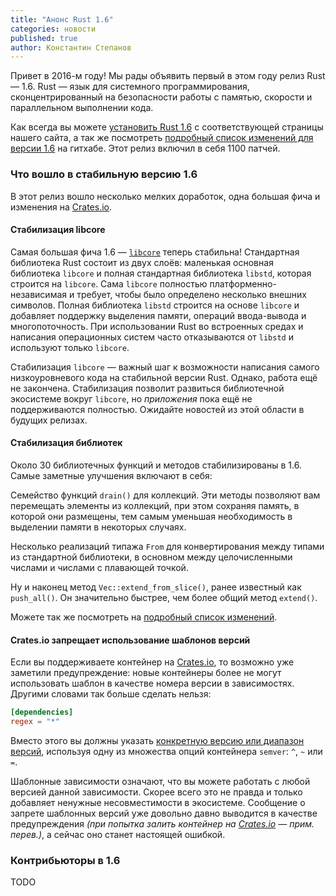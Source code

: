 ```yaml
---
title: "Анонс Rust 1.6"
categories: новости
published: true
author: Константин Степанов
---
```


Привет в 2016-м году! Мы рады объявить первый в этом году релиз Rust — 1.6.
Rust — язык для системного программирования, сконцентрированный на безопасности
работы с памятью, скорости и параллельном выполнении кода.

Как всегда вы можете [установить Rust 1.6][1] с соответствующей страницы
нашего сайта, а так же посмотреть [подробный список изменений для версии 1.6][2]
на гитхабе. Этот релиз включил в себя 1100 патчей.

### Что вошло в стабильную версию 1.6

В этот релиз вошло несколько мелких доработок, одна большая фича и изменения
на [Crates.io](https://crates.io).

#### Стабилизация libcore

Самая большая фича 1.6 — [`libcore`][3] теперь стабильна!
Стандартная библиотека Rust состоит из двух слоёв: маленькая основная
библиотека `libcore` и полная стандартная библиотека `libstd`, которая
строится на `libcore`. Сама `libcore` полностью платформенно-независимая
и требует, чтобы было определено несколько внешних символов.
Полная библиотека `libstd` строится на основе `libcore` и добавляет
поддержку выделения памяти, операций ввода-вывода и многопоточность.
При использовании Rust во встроенных средах и написания операционных
систем часто отказываются от `libstd` и используют только `libcore`.

Стабилизация `libcore` — важный шаг к возможности написания самого
низкоуровневого кода на стабильной версии Rust. Однако, работа ещё не закончена.
Стабилизация позволит развиться библиотечной экосистеме вокруг `libcore`,
но *приложения* пока ещё не поддерживаются полностью. Ожидайте новостей
из этой области в будущих релизах.

#### Стабилизация библиотек

Около 30 библиотечных функций и методов стабилизированы в 1.6.
Самые заметные улучшения включают в себя:

Семейство функций `drain()` для коллекций. Эти методы позволяют вам
перемещать элементы из коллекций, при этом сохраняя память, в которой
они размещены, тем самым уменьшая необходимость в выделении памяти
в некоторых случаях.

Несколько реализаций типажа `From` для конвертирования между типами
из стандартной библиотеки, в основном между целочисленными числами
и числами с плавающей точкой.

Ну и наконец метод `Vec::extend_from_slice()`, ранее известный как `push_all()`.
Он значительно быстрее, чем более общий метод `extend()`.

Можете так же посмотреть на [подробный список изменений][2].

#### Crates.io запрещает использование шаблонов версий

Если вы поддерживаете контейнер на [Crates.io](https://crates.io), то возможно
уже заметили предупреждение: новые контейнеры более не могут использовать
шаблон в качестве номера версии в зависимостях. Другими словами так больше
сделать нельзя:

```toml
[dependencies]
regex = "*"
```

Вместо этого вы должны указать [конкретную версию или диапазон версий][4],
используя одну из множества опций контейнера `semver`: `^`, `~` или `=`.

Шаблонные зависимости означают, что вы можете работать с любой версией
данной зависимости. Скорее всего это не правда и только добавляет ненужные
несовместимости в экосистеме. Сообщение о запрете шаблонных версий уже
довольно давно выводится в качестве предупреждения *(при попытка залить
контейнер на [Crates.io](https://crates.io) — прим. перев.)*, а сейчас
оно станет настоящей ошибкой.

### Контрибьюторы в 1.6

TODO

[1]: http://www.rust-lang.org/install.html
[2]: https://github.com/rust-lang/rust/blob/stable/RELEASES.md#version-160-2016-01-21
[3]: http://doc.rust-lang.org/nightly/core/
[4]: http://doc.crates.io/crates-io.html#using-cratesio-based-crates
